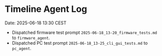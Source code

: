 # Timeline Agent Log
Date: 2025-06-18 13:30 CEST

- Dispatched firmware test prompt `2025-06-18_13-20_firmware_tests.md` to `firmware_agent`.
- Dispatched PC test prompt `2025-06-18_13-25_cli_gui_tests.md` to `pc_agent`.

